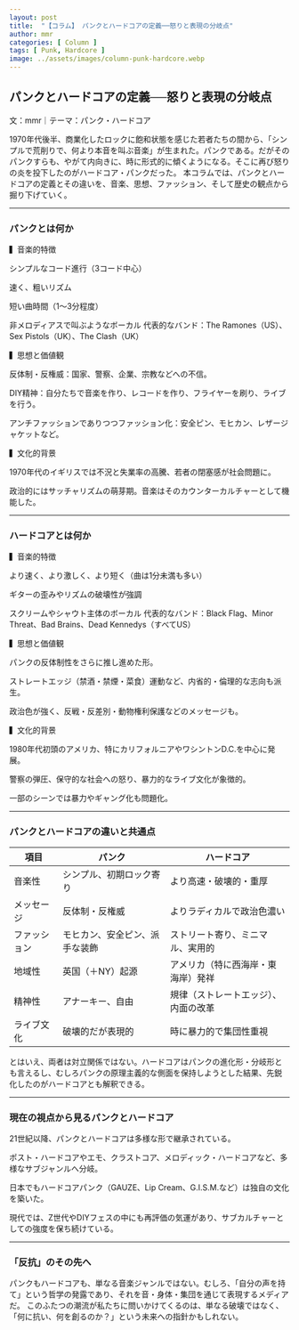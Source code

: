 ```yaml
---
layout: post
title:  "【コラム】 パンクとハードコアの定義──怒りと表現の分岐点"
author: mmr
categories: [ Column ]
tags: [ Punk, Hardcore ]
image: ../assets/images/column-punk-hardcore.webp
---
```


## パンクとハードコアの定義──怒りと表現の分岐点

文：mmr｜テーマ：パンク・ハードコア

1970年代後半、商業化したロックに飽和状態を感じた若者たちの間から、「シンプルで荒削りで、何より本音を叫ぶ音楽」が生まれた。パンクである。だがそのパンクすらも、やがて内向きに、時に形式的に傾くようになる。そこに再び怒りの炎を投下したのがハードコア・パンクだった。
本コラムでは、パンクとハードコアの定義とその違いを、音楽、思想、ファッション、そして歴史の観点から掘り下げていく。


<hr>

### パンクとは何か

▍音楽的特徴

シンプルなコード進行（3コード中心）

速く、粗いリズム

短い曲時間（1〜3分程度）

非メロディアスで叫ぶようなボーカル
代表的なバンド：The Ramones（US）、Sex Pistols（UK）、The Clash（UK）

▍思想と価値観

反体制・反権威：国家、警察、企業、宗教などへの不信。

DIY精神：自分たちで音楽を作り、レコードを作り、フライヤーを刷り、ライブを行う。

アンチファッションでありつつファッション化：安全ピン、モヒカン、レザージャケットなど。

▍文化的背景

1970年代のイギリスでは不況と失業率の高騰、若者の閉塞感が社会問題に。

政治的にはサッチャリズムの萌芽期。音楽はそのカウンターカルチャーとして機能した。


<hr>

### ハードコアとは何か

▍音楽的特徴

より速く、より激しく、より短く（曲は1分未満も多い）

ギターの歪みやリズムの破壊性が強調

スクリームやシャウト主体のボーカル
代表的なバンド：Black Flag、Minor Threat、Bad Brains、Dead Kennedys（すべてUS）

▍思想と価値観

パンクの反体制性をさらに推し進めた形。

ストレートエッジ（禁酒・禁煙・菜食）運動など、内省的・倫理的な志向も派生。

政治色が強く、反戦・反差別・動物権利保護などのメッセージも。

▍文化的背景

1980年代初頭のアメリカ、特にカリフォルニアやワシントンD.C.を中心に発展。

警察の弾圧、保守的な社会への怒り、暴力的なライブ文化が象徴的。

一部のシーンでは暴力やギャング化も問題化。


<hr>

### パンクとハードコアの違いと共通点

<div class="table-border">
<table>
  <thead>
    <tr>
      <th>項目</th>
      <th>パンク</th>
      <th>ハードコア</th>
    </tr>
  </thead>
  <tbody>
    <tr>
      <td>音楽性</td>
      <td>シンプル、初期ロック寄り</td>
      <td>より高速・破壊的・重厚</td>
    </tr>
    <tr>
      <td>メッセージ</td>
      <td>反体制・反権威</td>
      <td>よりラディカルで政治色濃い</td>
    </tr>
    <tr>
      <td>ファッション</td>
      <td>モヒカン、安全ピン、派手な装飾</td>
      <td>ストリート寄り、ミニマル、実用的</td>
    </tr>
    <tr>
      <td>地域性</td>
      <td>英国（＋NY）起源</td>
      <td>アメリカ（特に西海岸・東海岸）発祥</td>
    </tr>
    <tr>
      <td>精神性</td>
      <td>アナーキー、自由</td>
      <td>規律（ストレートエッジ）、内面の改革</td>
    </tr>
    <tr>
      <td>ライブ文化</td>
      <td>破壊的だが表現的</td>
      <td>時に暴力的で集団性重視</td>
    </tr>
  </tbody>
</table>
</div>

とはいえ、両者は対立関係ではない。ハードコアはパンクの進化形・分岐形とも言えるし、むしろパンクの原理主義的な側面を保持しようとした結果、先鋭化したのがハードコアとも解釈できる。


<hr>

### 現在の視点から見るパンクとハードコア

21世紀以降、パンクとハードコアは多様な形で継承されている。

ポスト・ハードコアやエモ、クラストコア、メロディック・ハードコアなど、多様なサブジャンルへ分岐。

日本でもハードコアパンク（GAUZE、Lip Cream、G.I.S.M.など）は独自の文化を築いた。

現代では、Z世代やDIYフェスの中にも再評価の気運があり、サブカルチャーとしての強度を保ち続けている。


<hr>

### 「反抗」のその先へ

パンクもハードコアも、単なる音楽ジャンルではない。むしろ、「自分の声を持て」という哲学の発露であり、それを音・身体・集団を通じて表現するメディアだ。
このふたつの潮流が私たちに問いかけてくるのは、単なる破壊ではなく、「何に抗い、何を創るのか？」という未来への指針かもしれない。



